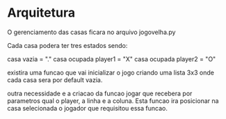 # Arquitetura

O gerenciamento das casas ficara no arquivo jogovelha.py

Cada casa podera ter tres estados sendo:

casa vazia = "."
casa ocupada player1 = "X"
casa ocupada player2 = "O"

existira uma funcao que vai inicializar o jogo criando uma lista 3x3 onde cada casa sera por default vazia.

outra necessidade e a criacao da funcao jogar que recebera por parametros qual o player, a linha e a coluna. Esta funcao ira 
posicionar na casa selecionada o jogador que requisitou essa funcao.
